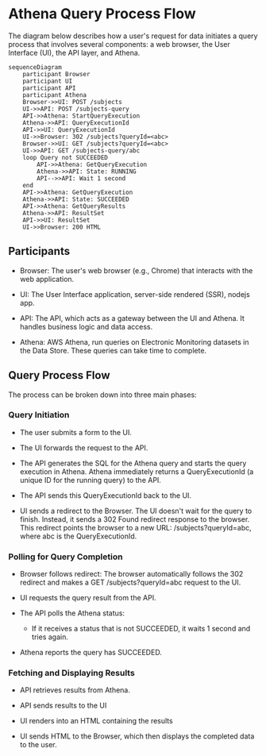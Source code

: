 # Athena Query Process Flow

The diagram below describes how a user's request for data initiates a query process that involves several components: a web browser, the User Interface (UI), the API layer, and Athena. 

```mermaid
sequenceDiagram
    participant Browser
    participant UI
    participant API
    participant Athena
    Browser->>UI: POST /subjects
    UI->>API: POST /subjects-query
    API->>Athena: StartQueryExecution
    Athena->>API: QueryExecutionId
    API->>UI: QueryExecutionId
    UI->>Browser: 302 /subjects?queryId=<abc>
    Browser->>UI: GET /subjects?queryId=<abc>
    UI->>API: GET /subjects-query/abc
    loop Query not SUCCEEDED
        API->>Athena: GetQueryExecution
        Athena->>API: State: RUNNING
        API-->>API: Wait 1 second
    end
    API->>Athena: GetQueryExecution
    Athena->>API: State: SUCCEEDED
    API->>Athena: GetQueryResults
    Athena->>API: ResultSet
    API->>UI: ResultSet
    UI->>Browser: 200 HTML
```

## Participants
- Browser: The user's web browser (e.g., Chrome) that interacts with the web application.

- UI: The User Interface application, server-side rendered (SSR), nodejs app.

- API: The API, which acts as a gateway between the UI and Athena. It handles business logic and data access.

- Athena: AWS Athena, run queries on Electronic Monitoring datasets in the Data Store. These queries can take time to complete.

## Query Process Flow
The process can be broken down into three main phases:

### Query Initiation
- The user submits a form to the UI.

- The UI forwards the request to the API.

- The API generates the SQL for the Athena query and starts the query execution in Athena. Athena immediately returns a QueryExecutionId (a unique ID for the running query) to the API.

- The API sends this QueryExecutionId back to the UI.

- UI sends a redirect to the Browser. The UI doesn't wait for the query to finish. Instead, it sends a 302 Found redirect response to the browser. This redirect points the browser to a new URL: /subjects?queryId=abc, where abc is the QueryExecutionId.

### Polling for Query Completion
- Browser follows redirect: The browser automatically follows the 302 redirect and makes a GET /subjects?queryId=abc request to the UI.

- UI requests the query result from the API.

- The API polls the Athena status:
  - If it receives a status that is not SUCCEEDED, it waits 1 second and tries again.

- Athena reports the query has SUCCEEDED.

### Fetching and Displaying Results
- API retrieves results from Athena.

- API sends results to the UI

- UI renders into an HTML containing the results

- UI sends HTML to the Browser, which then displays the completed data to the user.
